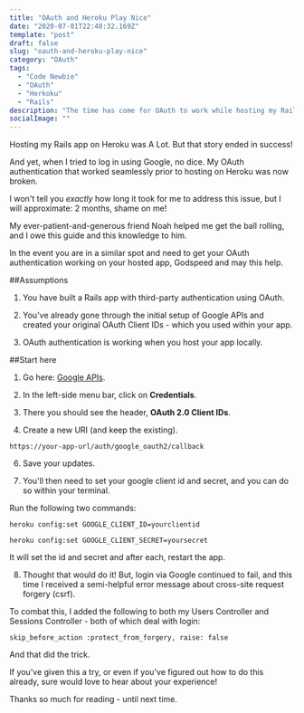 ```yaml
---
title: "OAuth and Heroku Play Nice"
date: "2020-07-01T22:40:32.169Z"
template: "post"
draft: false
slug: "oauth-and-heroku-play-nice"
category: "OAuth"
tags:
  - "Code Newbie"
  - "OAuth"
  - "Herkoku"
  - "Rails"
description: "The time has come for OAuth to work while hosting my Rails app on Heroku. Deep sigh of happiness."
socialImage: ""
---
```


Hosting my Rails app on Heroku was A Lot. But that story ended in success!

And yet, when I tried to log in using Google, no dice. My OAuth authentication that worked seamlessly prior to hosting on Heroku was now broken.

I won't tell you *exactly* how long it took for me to address this issue, but I will approximate: 2 months, shame on me!

My ever-patient-and-generous friend Noah helped me get the ball rolling, and I owe this guide and this knowledge to him. 

In the event you are in a similar spot and need to get your OAuth authentication working on your hosted app, Godspeed and may this help.

##Assumptions

1) You have built a Rails app with third-party authentication using OAuth.

2) You've already gone through the initial setup of Google APIs and created your original OAuth Client IDs - which you used within your app.

3) OAuth authentication is working when you host your app locally.

##Start here

1) Go here: [Google APIs](console.developers.google.com).

2) In the left-side menu bar, click on **Credentials**.

3) There you should see the header, **OAuth 2.0 Client IDs**.

4) Create a new URI (and keep the existing).

`https://your-app-url/auth/google_oauth2/callback`

6) Save your updates.

7) You'll then need to set your google client id and secret, and you can do so within your terminal. 

Run the following two commands:

`heroku config:set GOOGLE_CLIENT_ID=yourclientid`

`heroku config:set GOOGLE_CLIENT_SECRET=yoursecret`

It will set the id and secret and after each, restart the app.

8) Thought that would do it! But, login via Google continued to fail, and this time I received a semi-helpful error message about cross-site request forgery (csrf).

To combat this, I added the following to both my Users Controller and Sessions Controller - both of which deal with login:

`skip_before_action :protect_from_forgery, raise: false`

And that did the trick. 

If you've given this a try, or even if you've figured out how to do this already, sure would love to hear about your experience!

Thanks so much for reading - until next time.